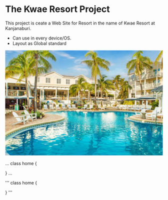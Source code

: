 # The Kwae Resort Project
This project is ceate a Web Site for Resort in the name of Kwae Resort at Kanjanaburi. 

* Can use in every device/OS. 
* Layout as Global standard


![The Resort Photo](resort.jpg)

...
class home {

}
...

'''
class home {

}
'''
